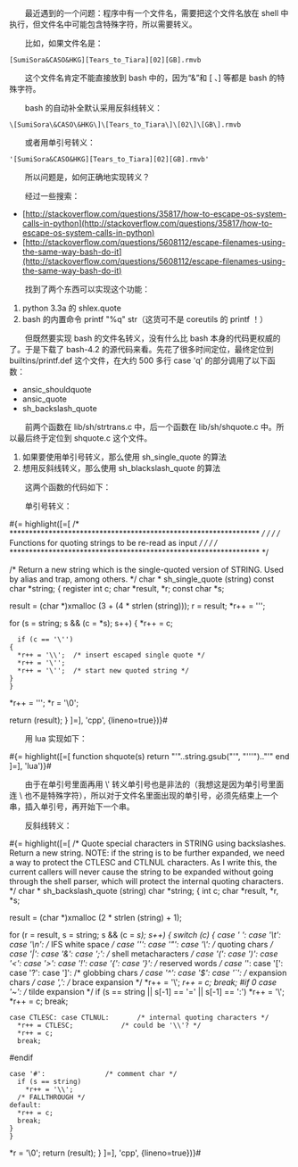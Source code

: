 　　最近遇到的一个问题：程序中有一个文件名，需要把这个文件名放在 shell 中执行，但文件名中可能包含特殊字符，所以需要转义。

　　比如，如果文件名是：

```
[SumiSora&CASO&HKG][Tears_to_Tiara][02][GB].rmvb
```

　　这个文件名肯定不能直接放到 bash 中的，因为“&amp;”和 [ 、] 等都是 bash 的特殊字符。

　　bash 的自动补全默认采用反斜线转义：

```
\[SumiSora\&CASO\&HKG\]\[Tears_to_Tiara\]\[02\]\[GB\].rmvb
```

　　或者用单引号转义：

```
'[SumiSora&CASO&HKG][Tears_to_Tiara][02][GB].rmvb'
```

　　所以问题是，如何正确地实现转义？

　　经过一些搜索：

* [http://stackoverflow.com/questions/35817/how-to-escape-os-system-calls-in-python](http://stackoverflow.com/questions/35817/how-to-escape-os-system-calls-in-python)
* [http://stackoverflow.com/questions/5608112/escape-filenames-using-the-same-way-bash-do-it](http://stackoverflow.com/questions/5608112/escape-filenames-using-the-same-way-bash-do-it)

　　找到了两个东西可以实现这个功能：

1. python 3.3a 的 shlex.quote
2. bash 的内置命令 printf "%q" str（这货可不是 coreutils 的 printf ！）

　　但既然要实现 bash 的文件名转义，没有什么比 bash 本身的代码更权威的了。于是下载了 bash-4.2 的源代码来看。先花了很多时间定位，最终定位到 builtins/printf.def 这个文件，在大约 500 多行 case 'q' 的部分调用了以下函数：

* ansic_shouldquote
* ansic_quote
* sh_backslash_quote

　　前两个函数在 lib/sh/strtrans.c 中，后一个函数在 lib/sh/shquote.c 中。所以最后终于定位到 shquote.c 这个文件。

1. 如果要使用单引号转义，那么使用 sh_single_quote 的算法
2. 想用反斜线转义，那么使用 sh_blackslash_quote 的算法

　　这两个函数的代码如下：

　　单引号转义：

#{= highlight([=[
/* **************************************************************** */
/*								    */
/*	 Functions for quoting strings to be re-read as input	    */
/*								    */
/* **************************************************************** */

/* Return a new string which is the single-quoted version of STRING.
   Used by alias and trap, among others. */
char *
sh_single_quote (string)
     const char *string;
{
  register int c;
  char *result, *r;
  const char *s;

  result = (char *)xmalloc (3 + (4 * strlen (string)));
  r = result;
  *r++ = '\'';

  for (s = string; s && (c = *s); s++)
    {
      *r++ = c;

      if (c == '\'')
	{
	  *r++ = '\\';	/* insert escaped single quote */
	  *r++ = '\'';
	  *r++ = '\'';	/* start new quoted string */
	}
    }

  *r++ = '\'';
  *r = '\0';

  return (result);
}
]=], 'cpp', {lineno=true})}#

　　用 lua 实现如下：

#{= highlight([=[
function shquote(s)
	return "'"..string.gsub("'", "'\''").."'"
end
]=], 'lua')}#

　　由于在单引号里面再用 \\' 转义单引号也是非法的（我想这是因为单引号里面连 \\ 也不是特殊字符），所以对于文件名里面出现的单引号，必须先结束上一个串，插入单引号，再开始下一个串。

　　反斜线转义：

#{= highlight([=[
/* Quote special characters in STRING using backslashes.  Return a new
   string.  NOTE:  if the string is to be further expanded, we need a
   way to protect the CTLESC and CTLNUL characters.  As I write this,
   the current callers will never cause the string to be expanded without
   going through the shell parser, which will protect the internal
   quoting characters. */
char *
sh_backslash_quote (string)
     char *string;
{
  int c;
  char *result, *r, *s;

  result = (char *)xmalloc (2 * strlen (string) + 1);

  for (r = result, s = string; s && (c = *s); s++)
    {
      switch (c)
	{
	case ' ': case '\t': case '\n':		/* IFS white space */
	case '\'': case '"': case '\\':		/* quoting chars */
	case '|': case '&': case ';':		/* shell metacharacters */
	case '(': case ')': case '<': case '>':
	case '!': case '{': case '}':		/* reserved words */
	case '*': case '[': case '?': case ']':	/* globbing chars */
	case '^':
	case '$': case '`':			/* expansion chars */
	case ',':				/* brace expansion */
	  *r++ = '\\';
	  *r++ = c;
	  break;
#if 0
	case '~':				/* tilde expansion */
	  if (s == string || s[-1] == '=' || s[-1] == ':')
	    *r++ = '\\';
	  *r++ = c;
	  break;

	case CTLESC: case CTLNUL:		/* internal quoting characters */
	  *r++ = CTLESC;			/* could be '\\'? */
	  *r++ = c;
	  break;
#endif

	case '#':				/* comment char */
	  if (s == string)
	    *r++ = '\\';
	  /* FALLTHROUGH */
	default:
	  *r++ = c;
	  break;
	}
    }

  *r = '\0';
  return (result);
}
]=], 'cpp', {lineno=true})}#
